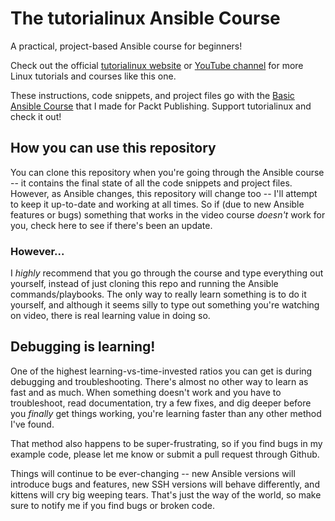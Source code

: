 # The tutorialinux Ansible Course

A practical, project-based Ansible course for beginners! 

Check out the official [tutorialinux website](https://tutorialinux.com) or [YouTube channel](https://www.youtube.com/watch?v=fYd_KQpfBs8) for more Linux tutorials and courses like this one.

These instructions, code snippets, and project files go with the [Basic Ansible Course](https://www.packtpub.com/networking-and-servers/ansible-2-beginners-video) that I made for Packt Publishing. Support tutorialinux and check it out!


## How you can use this repository

You can clone this repository when you're going through the Ansible course -- it contains the final state of all the code snippets and project files. However, as Ansible changes, this repository will change too -- I'll attempt to keep it up-to-date and working at all times. So if (due to new Ansible features or bugs) something that works in the video course *doesn't* work for you, check here to see if there's been an update.


### However...

I *highly* recommend that you go through the course and type everything out yourself, instead of just cloning this repo and running the Ansible commands/playbooks. The only way to really learn something is to do it yourself, and although it seems silly to type out something you're watching on video, there is real learning value in doing so.


## Debugging is learning!

One of the highest learning-vs-time-invested ratios you can get is during debugging and troubleshooting. There's almost no other way to learn as fast and as much. When something doesn't work and you have to troubleshoot, read documentation, try a few fixes, and dig deeper before you *finally* get things working, you're learning faster than any other method I've found.

That method also happens to be super-frustrating, so if you find bugs in my example code, please let me know or submit a pull request through Github.

Things will continue to be ever-changing -- new Ansible versions will introduce bugs and features, new SSH versions will behave differently, and kittens will cry big weeping tears. That's just the way of the world, so make sure to notify me if you find bugs or broken code.


